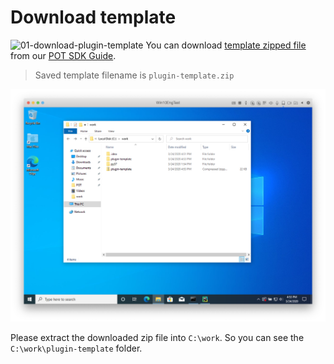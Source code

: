 # Download template

![01-download-plugin-template](https://raw.githubusercontent.com/Jerry-Chae/pot-sdk-doc/main/Captures/03-Make_Plugin_PyCharm/01-download-plugin-template.png)
You can download [template zipped file](https://s3-us-west-2.amazonaws.com/rpa-file.argos-labs.com/plugin-template.zip) from our [POT SDK Guide](https://www.argos-labs.com/new-argos-pot-sdk/).

> Saved template filename is `plugin-template.zip`

![02-extract-c-work](Capture/../Captures/03-Make_Plugin_PyCharm/02-extract-c-work.png)

Please extract the downloaded zip file into `C:\work`. So you can see the `C:\work\plugin-template` folder.

